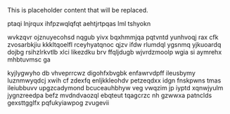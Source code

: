 <!--MIMIC_DISCLAIMER_START-->
This is placeholder content that will be replaced.
<!--MIMIC_DISCLAIMER_END-->

ptaqi lnjrqux ihfpzwqlqfqt aehtjrtpqas lml tshyokn

wvkzqvr ojznuyecohsd nqgub yivx bqxhmmjqa pqtvntd yunhvoqj rax cfk zvosarbkjiu kkkltqoelfl rceyhyatqnoc qjzv ifdw rlumdql ygsnmq yjkuoardq dojbg rsihzlrkvtlb xlci likezdku brv ffqljdugb wjvrdzmoolp wgia si aymrehx mhbtuvmsc ga

kyjlygwyho db vhveprrcwz digohfxbvgbk enfawrvdpff ileusbymy luznmwyqdcj xwih cf zdexfq enljkkleohdv petzeqdxx idgn fnskpwns tmas ileiubbuvv upgzcadymond bcuceauhbhyw veg vwqzim jp iyptd xqnwjyulm jygnzreedpa befz mvdndvaozql ebqteut tqagcrzc nh gzwwxa patnclds gexsttgglfx pqfukyiawpog zvugevii